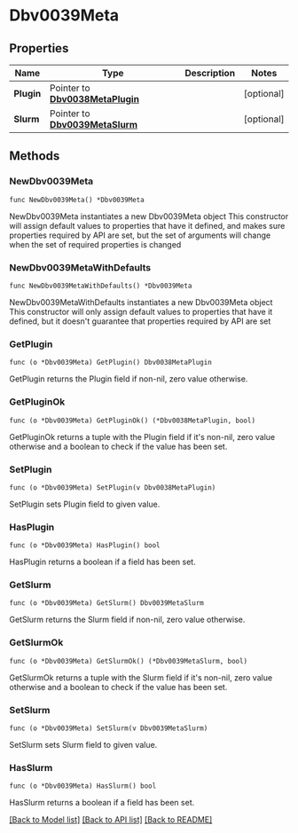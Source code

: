 # Dbv0039Meta

## Properties

Name | Type | Description | Notes
------------ | ------------- | ------------- | -------------
**Plugin** | Pointer to [**Dbv0038MetaPlugin**](Dbv0038MetaPlugin.md) |  | [optional] 
**Slurm** | Pointer to [**Dbv0039MetaSlurm**](Dbv0039MetaSlurm.md) |  | [optional] 

## Methods

### NewDbv0039Meta

`func NewDbv0039Meta() *Dbv0039Meta`

NewDbv0039Meta instantiates a new Dbv0039Meta object
This constructor will assign default values to properties that have it defined,
and makes sure properties required by API are set, but the set of arguments
will change when the set of required properties is changed

### NewDbv0039MetaWithDefaults

`func NewDbv0039MetaWithDefaults() *Dbv0039Meta`

NewDbv0039MetaWithDefaults instantiates a new Dbv0039Meta object
This constructor will only assign default values to properties that have it defined,
but it doesn't guarantee that properties required by API are set

### GetPlugin

`func (o *Dbv0039Meta) GetPlugin() Dbv0038MetaPlugin`

GetPlugin returns the Plugin field if non-nil, zero value otherwise.

### GetPluginOk

`func (o *Dbv0039Meta) GetPluginOk() (*Dbv0038MetaPlugin, bool)`

GetPluginOk returns a tuple with the Plugin field if it's non-nil, zero value otherwise
and a boolean to check if the value has been set.

### SetPlugin

`func (o *Dbv0039Meta) SetPlugin(v Dbv0038MetaPlugin)`

SetPlugin sets Plugin field to given value.

### HasPlugin

`func (o *Dbv0039Meta) HasPlugin() bool`

HasPlugin returns a boolean if a field has been set.

### GetSlurm

`func (o *Dbv0039Meta) GetSlurm() Dbv0039MetaSlurm`

GetSlurm returns the Slurm field if non-nil, zero value otherwise.

### GetSlurmOk

`func (o *Dbv0039Meta) GetSlurmOk() (*Dbv0039MetaSlurm, bool)`

GetSlurmOk returns a tuple with the Slurm field if it's non-nil, zero value otherwise
and a boolean to check if the value has been set.

### SetSlurm

`func (o *Dbv0039Meta) SetSlurm(v Dbv0039MetaSlurm)`

SetSlurm sets Slurm field to given value.

### HasSlurm

`func (o *Dbv0039Meta) HasSlurm() bool`

HasSlurm returns a boolean if a field has been set.


[[Back to Model list]](../README.md#documentation-for-models) [[Back to API list]](../README.md#documentation-for-api-endpoints) [[Back to README]](../README.md)


